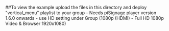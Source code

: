 ##To view the example upload the files in this directory and deploy "vertical_menu" playlist to your group
    - Needs piSignage player version 1.6.0 onwards
    - use HD setting under Group (1080p (HDMI)  - Full HD 1080p Video & Browser 1920x1080)